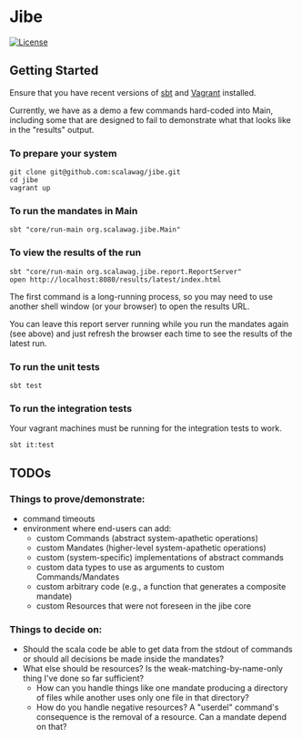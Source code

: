 # Jibe

[![License](http://img.shields.io/:license-apache-blue.svg)](http://www.apache.org/licenses/LICENSE-2.0.html)

## Getting Started

Ensure that you have recent versions of [sbt](http://www.scala-sbt.org/) and [Vagrant](https://www.vagrantup.com/) 
installed.

Currently, we have as a demo a few commands hard-coded into Main, including some that are designed to fail to 
demonstrate what that looks like in the "results" output.

### To prepare your system

```
git clone git@github.com:scalawag/jibe.git
cd jibe
vagrant up
```

### To run the mandates in Main

```
sbt "core/run-main org.scalawag.jibe.Main"
```

### To view the results of the run

```
sbt "core/run-main org.scalawag.jibe.report.ReportServer"
open http://localhost:8080/results/latest/index.html
```

The first command is a long-running process, so you may need to use
another shell window (or your browser) to open the results URL. 

You can leave this report server running while you run the mandates
again (see above) and just refresh the browser each time to see the
results of the latest run.

### To run the unit tests

```
sbt test
```

### To run the integration tests

Your vagrant machines must be running for the integration tests to work.

```
sbt it:test
```

## TODOs

### Things to prove/demonstrate:
 - command timeouts
 - environment where end-users can add:
   - custom Commands (abstract system-apathetic operations)
   - custom Mandates (higher-level system-apathetic operations)
   - custom (system-specific) implementations of abstract commands
   - custom data types to use as arguments to custom Commands/Mandates
   - custom arbitrary code (e.g., a function that generates a composite mandate)
   - custom Resources that were not foreseen in the jibe core

### Things to decide on:
 - Should the scala code be able to get data from the stdout of commands or should all decisions be made inside the mandates?
 - What else should be resources?  Is the weak-matching-by-name-only thing I've done so far sufficient?
   - How can you handle things like one mandate producing a directory of files while another uses only one file in that directory?
   - How do you handle negative resources?  A "userdel" command's consequence is the removal of a resource.  Can a mandate depend on that?
